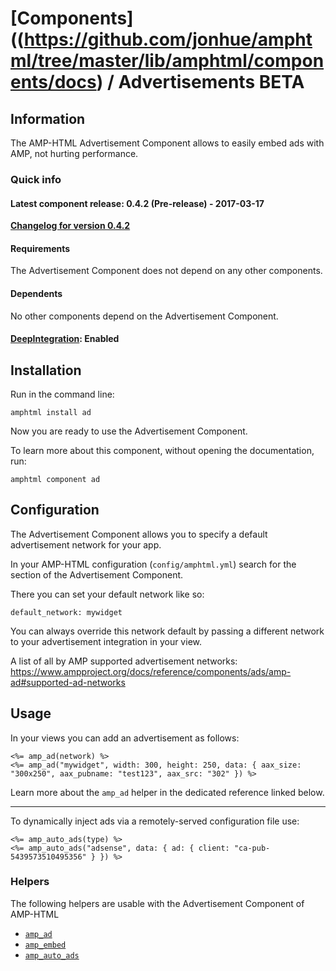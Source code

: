 
# [Components]((https://github.com/jonhue/amphtml/tree/master/lib/amphtml/components/docs) / Advertisements BETA


## Information

The AMP-HTML Advertisement Component allows to easily embed ads with AMP, not hurting performance.

### Quick info

#### Latest component release: 0.4.2 (Pre-release) - 2017-03-17

[**Changelog for version 0.4.2**](https://github.com/jonhue/amphtml/blob/master/CHANGELOG.md#042-pre-release---2017-03-17)

#### Requirements

The Advertisement Component does not depend on any other components.

#### Dependents

No other components depend on the Advertisement Component.

#### [DeepIntegration](https://github.com/jonhue/amphtml/tree/master/lib/amphtml/components/docs#deepintegration-components): Enabled


## Installation

Run in the command line:

    amphtml install ad

Now you are ready to use the Advertisement Component.

To learn more about this component, without opening the documentation, run:

    amphtml component ad


## Configuration

The Advertisement Component allows you to specify a default advertisement network for your app.

In your AMP-HTML configuration (`config/amphtml.yml`) search for the section of the Advertisement Component.

There you can set your default network like so:

    default_network: mywidget

You can always override this network default by passing a different network to your advertisement integration in your view.

A list of all by AMP supported advertisement networks: https://www.ampproject.org/docs/reference/components/ads/amp-ad#supported-ad-networks


## Usage

In your views you can add an advertisement as follows:

    <%= amp_ad(network) %>
    <%= amp_ad("mywidget", width: 300, height: 250, data: { aax_size: "300x250", aax_pubname: "test123", aax_src: "302" }) %>

Learn more about the `amp_ad` helper in the dedicated reference linked below.

---

To dynamically inject ads via a remotely-served configuration file use:

    <%= amp_auto_ads(type) %>
    <%= amp_auto_ads("adsense", data: { ad: { client: "ca-pub-5439573510495356" } }) %>


### Helpers

The following helpers are usable with the Advertisement Component of AMP-HTML

* [`amp_ad`](https://github.com/jonhue/amphtml/blob/master/lib/amphtml/helpers/docs/amp_ad.md)
* [`amp_embed`](https://github.com/jonhue/amphtml/blob/master/lib/amphtml/helpers/docs/amp_embed.md)
* [`amp_auto_ads`](https://github.com/jonhue/amphtml/blob/master/lib/amphtml/helpers/docs/amp_auto_ads.md)
